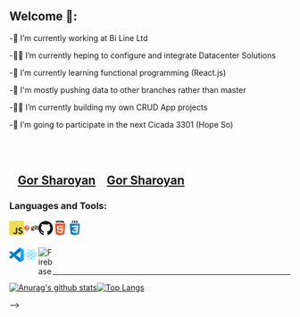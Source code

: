 ## Welcome 👋:

-🔭 I’m currently working at Bi Line Ltd 

-🐱‍👤 I’m currently heping to configure and integrate Datacenter Solutions 

-🌱 I’m currently learning functional programming (React.js) 

-💚 I'm mostly pushing data to other branches rather than master 


-🐱‍💻 I’m currently building my own CRUD App projects 

-🚀 I’m going to participate in the next Cicada 3301 (Hope So) 

<br><br>
<img height="10" width="10" src="https://cdn.jsdelivr.net/npm/simple-icons@5.15.0/icons/facebook.svg" />    [Gor Sharoyan](https://www.facebook.com/gor.aroyan.3)
<img  height="10"  width="10"  src="https://cdn.jsdelivr.net/npm/simple-icons@latest/icons/linkedin.svg" /> [Gor Sharoyan](https://www.linkedin.com/in/gor-sharoyan-759b1b189/)
---

### Languages and Tools:

 <img  align="left"  alt="JavaScript"  width="26px"  src="https://raw.githubusercontent.com/github/explore/80688e429a7d4ef2fca1e82350fe8e3517d3494d/topics/javascript/javascript.png"  />

<img  align="left"  alt="Git"  width="26px"  src="https://raw.githubusercontent.com/github/explore/80688e429a7d4ef2fca1e82350fe8e3517d3494d/topics/git/git.png"  />

 <img  align="left"  alt="GitHub"  width="26px"  src="https://raw.githubusercontent.com/github/explore/78df643247d429f6cc873026c0622819ad797942/topics/github/github.png"  />

<img  align="left"  alt="HTML5"  width="26px"  src="https://raw.githubusercontent.com/github/explore/80688e429a7d4ef2fca1e82350fe8e3517d3494d/topics/html/html.png"  />

<img  align="left"  alt="CSS3"  width="26px"  src="https://raw.githubusercontent.com/github/explore/80688e429a7d4ef2fca1e82350fe8e3517d3494d/topics/css/css.png"  />

<br /> <br />

<img  align="left"  alt="Visual Studio Code"  width="26px"  src="https://raw.githubusercontent.com/github/explore/80688e429a7d4ef2fca1e82350fe8e3517d3494d/topics/visual-studio-code/visual-studio-code.png"  />
<img align="left" alt="React" width="26px" src="https://raw.githubusercontent.com/github/explore/80688e429a7d4ef2fca1e82350fe8e3517d3494d/topics/react/react.png" />
<img align="left" alt="Firebase" width="26px" src="https://cdn.jsdelivr.net/npm/simple-icons@5.15.0/icons/firebase.svg" />


<br><br>

---

[![Anurag's github stats](https://github-readme-stats.vercel.app/api?username=GorSharoyan&count_private=true&hide=stars,prs&show_icons=true&theme=react)](https://github.com/GorSharoyan/github-readme-stats)[![Top Langs](https://github-readme-stats.vercel.app/api/top-langs/?username=GorSharoyan&layout=compact&theme=react)](https://github.com/GorSharoyan/github-readme-stats)


<!-- 
Here are some ideas to get you started:

- 🔭 I’m currently working on ...
- 🌱 I’m currently learning ...
- 👯 I’m looking to collaborate on ...
- 🤔 I’m looking for help with ...
- 💬 Ask me about ...
- 📫 How to reach me: ...
- 😄 Pronouns: ...
- ⚡ Fun fact: ... -->

<!-- ### Languages and Tools that I am learning: -->

<!-- 



- [<img align="left" alt="Deno" width="26px" src="https://raw.githubusercontent.com/github/explore/361e2821e2dea67711cde99c9c40ed357061cf27/topics/deno/deno.png" />][webdevplaylist]
-
[<img align="left" alt="MongoDB" width="26px" src="https://raw.githubusercontent.com/github/explore/80688e429a7d4ef2fca1e82350fe8e3517d3494d/topics/mongodb/mongodb.png" />][webdevplaylist]

[<img align="left" alt="Gatsby" width="26px" src="https://raw.githubusercontent.com/github/explore/e94815998e4e0713912fed477a1f346ec04c3da2/topics/gatsby/gatsby.png" />][webdevplaylist]
--> -->
